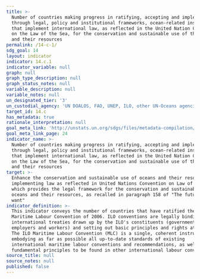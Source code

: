 ```yaml
---
title: >-
  Number of countries making progress in ratifying, accepting and implementing
  through legal, policy and institutional frameworks, ocean-related instruments
  that implement international law, as reflected in the United Nation Convention
  on the Law of the Sea, for the conservation and sustainable use of the oceans
  and their resources
permalink: /14-c-1/
sdg_goal: 14
layout: indicator
indicator: 14.c.1
indicator_variable: null
graph: null
graph_type_description: null
graph_status_notes: null
variable_description: null
variable_notes: null
un_designated_tier: '3'
un_custodial_agency: 'UN DOALOS, FAO, UNEP, ILO, other UN-Oceans agencies'
target_id: 14.c
has_metadata: true
rationale_interpretation: null
goal_meta_link: 'http://unstats.un.org/sdgs/files/metadata-compilation/Metadata-Goal-14.pdf'
goal_meta_link_page: 24
indicator_name: >-
  Number of countries making progress in ratifying, accepting and implementing
  through legal, policy and institutional frameworks, ocean-related instruments
  that implement international law, as reflected in the United Nation Convention
  on the Law of the Sea, for the conservation and sustainable use of the oceans
  and their resources
target: >-
  Enhance the conservation and sustainable use of oceans and their resources by
  implementing law as reflected in United Nations Convention on Law of the Sea,
  which provides the legal framework for the conservation and sustainable use of
  oceans and their resources, as recalled in paragraph 158 of "The future we
  want"
indicator_definition: >-
  This indicator conveys the number of countries that have ratified the ILO
  Maritime Labour Convention of 2006. ILO conventions are legally binding
  international treaties drawn up by the ILO's constituents (governments,
  employers and workers) and setting out basic principles and rights at work.
  The ILO Maritime Labour Convention (MLC) is a single, coherent instrument
  embodying as far as possible all up-to-date standards of existing
  international maritime labour conventions and recommendations, as well as the
  fundamental principles to be found in other international labour conventions.
source_title: null
source_notes: null
published: false
---
```

